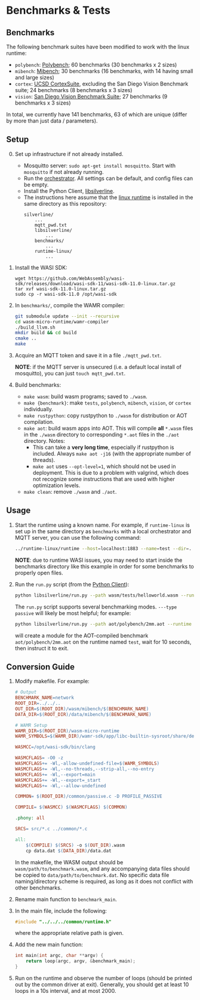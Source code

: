 # Benchmarks & Tests

## Benchmarks

The following benchmark suites have been modified to work with the linux runtime:
- ```polybench```: [Polybench](https://web.cse.ohio-state.edu/~pouchet.2/software/polybench/); 60 benchmarks (30 benchmarks x 2 sizes)
- ```mibench```: [Mibench](https://vhosts.eecs.umich.edu/mibench/); 30 benchmarks (16 benchmarks, with 14 having small and large sizes)
- ```cortex```: [UCSD CortexSuite](https://cseweb.ucsd.edu//groups/bsg/), excluding the San Diego Vision Benchmark suite; 24 benchmarks (8 benchmarks x 3 sizes)
- ```vision```: [San Diego Vision Benchmark Suite](https://michaeltaylor.org/vision/); 27 benchmarks (9 benchmarks x 3 sizes)

In total, we currently have 141 benchmarks, 63 of which are unique (differ by more than just data / parameters).

## Setup

0. Set up infrastructure if not already installed.

    - Mosquitto server: ```sudo apt-get install mosquitto```. Start with ```mosquitto``` if not already running.
    - Run the [orchestrator](https://github.com/SilverLineFramework/orchestrator). All settings can be default, and config files can be empty.
    - Install the Python Client, [libsilverline](https://github.com/SilverLineFramework/libsilverline).
    - The instructions here assume that the [linux runtime](https://github.com/SilverLineFramework/runtime-linux) is installed in the same directory as this repository:
        ```
        silverline/
            ...
            mqtt_pwd.txt
            libsilverline/
                ...
            benchmarks/
                ...
            runtime-linux/ 
                ...
        ```

1. Install the WASI SDK:
    ```shell
    wget https://github.com/WebAssembly/wasi-sdk/releases/download/wasi-sdk-11/wasi-sdk-11.0-linux.tar.gz
    tar xvf wasi-sdk-11.0-linux.tar.gz
    sudo cp -r wasi-sdk-11.0 /opt/wasi-sdk
    ```

2. In ```benchmarks/```, compile the WAMR compiler:
    ```sh
    git submodule update --init --recursive
    cd wasm-micro-runtime/wamr-compiler
    ./build_llvm.sh
    mkdir build && cd build
    cmake ..
    make
    ```

3. Acquire an MQTT token and save it in a file ```./mqtt_pwd.txt```.

    **NOTE**: if the MQTT server is unsecured (i.e. a default local install of mosquitto), you can just ```touch mqtt_pwd.txt```.

4. Build benchmarks:

    - ```make wasm```: build wasm programs; saved to ```./wasm```.
    - ```make {benchmark}```: make ```tests```, ```polybench```, ```mibench```, ```vision```, or ```cortex``` individually.
    - ```make rustpython```: copy rustpython to ```./wasm``` for distribution or AOT compilation.
    - ```make aot```: build wasm apps into AOT. This will compile **all** ```*.wasm``` files in the ```./wasm``` directory to corresponding ```*.aot``` files in the ```./aot``` directory. Notes:
        - This can take a **very long time**, especially if rustpython is included. Always ```make aot -j16``` (with the appropriate number of threads).
        - ```make aot``` uses ```--opt-level=1```, which should not be used in deployment. This is due to a problem with valgrind, which does not recognize some instructions that are used with higher optimization levels.
    - ```make clean```: remove ```./wasm``` and ```./aot```.

## Usage

1. Start the runtime using a known name. For example, if ```runtime-linux``` is set up in the same directory as ```benchmarks``` with a local orchestrator and MQTT server, you can use the following command:
    ```sh
    ../runtime-linux/runtime --host=localhost:1883 --name=test --dir=. --appdir=.
    ```

    **NOTE**: due to runtime WASI issues, you may need to start inside the benchmarks directory like this example in order for some benchmarks to properly open files.

2. Run the ```run.py``` script (from the [Python Client](https://github.com/SilverLineFramework/libsilverline)):
    ```sh
    python libsilverline/run.py --path wasm/tests/helloworld.wasm --runtime test
    ```

    The ```run.py``` script supports several benchmarking modes. ```---type passive``` will likely be most helpful; for example:
    ```sh
    python libsilverline/run.py --path aot/polybench/2mm.aot --runtime test --type passive --duration 10
    ```
    will create a module for the AOT-compiled benchmark ```aot/polybench/2mm.aot``` on the runtime named ```test```, wait for 10 seconds, then instruct it to exit.

## Conversion Guide

1. Modify makefile. For example:
    ```Makefile
    # Output
    BENCHMARK_NAME=network
    ROOT_DIR=../../..
    OUT_DIR=$(ROOT_DIR)/wasm/mibench/$(BENCHMARK_NAME)
    DATA_DIR=$(ROOT_DIR)/data/mibench/$(BENCHMARK_NAME)

    # WAMR Setup
    WAMR_DIR=$(ROOT_DIR)/wasm-micro-runtime
    WAMR_SYMBOLS=$(WAMR_DIR)/wamr-sdk/app/libc-builtin-sysroot/share/defined-symbols.txt

    WASMCC=/opt/wasi-sdk/bin/clang

    WASMCFLAGS= -O0 -z
    WASMCFLAGS+= -Wl,-allow-undefined-file=$(WAMR_SYMBOLS)
    WASMCFLAGS+= -Wl,--no-threads,--strip-all,--no-entry
    WASMCFLAGS+= -Wl,--export=main
    WASMCFLAGS+= -Wl,--export=_start
    WASMCFLAGS+= -Wl,--allow-undefined

    COMMON= $(ROOT_DIR)/common/passive.c -D PROFILE_PASSIVE

    COMPILE= $(WASMCC) $(WASMCFLAGS) $(COMMON)

    .phony: all

    SRCS= src/*.c ../common/*.c

    all:
        $(COMPILE) $(SRCS) -o $(OUT_DIR).wasm
        cp data.dat $(DATA_DIR)/data.dat
    ```

    In the makefile, the WASM output should be ```wasm/path/to/benchmark.wasm```,
    and any accompanying data files should be copied to ```data/path/to/benchmark.dat```. No specific data file naming/directory scheme is required, as long as it does not conflict with other benchmarks.

2. Rename main function to ```benchmark_main```.

3. In the main file, include the following:

    ```c
    #include "../../../common/runtime.h"
    ```
    where the appropriate relative path is given.

3. Add the new main function:

    ```c
    int main(int argc, char **argv) {
        return loop(argc, argv, &benchmark_main);
    }
    ```

4. Run on the runtime and observe the number of loops (should be printed out by the common driver at exit). Generally, you should get at least 10 loops in a 10s interval, and at most 2000.
